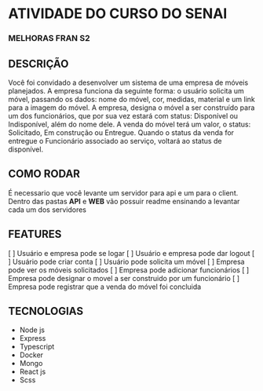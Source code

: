 # ATIVIDADE DO CURSO DO SENAI 

### MELHORAS FRAN S2

## DESCRIÇÃO
Você foi convidado a desenvolver um sistema de uma empresa de móveis planejados.
A empresa funciona da seguinte forma: o usuário solicita um móvel, passando os dados: nome do móvel, cor, medidas, material e um link para a imagem do móvel. A empresa, designa o móvel a ser construído para um dos funcionários, que por sua vez estará com status: Disponível ou Indisponível, além do nome dele. A venda do móvel terá um valor, o status: Solicitado, Em construção ou Entregue. Quando o status da venda for entregue o Funcionário associado ao serviço, voltará ao status de disponível.

## COMO RODAR 
É necessario que você levante um servidor para api e um para o client. Dentro das 
pastas **API** e **WEB** vão possuir readme ensinando a levantar cada um dos servidores

## FEATURES
[ ] Usuário e empresa pode se logar
[ ] Usuário e empresa pode dar logout
[ ] Usuário pode criar conta
[ ] Usuário pode solicita um móvel
[ ] Empresa pode ver os móveis solicitados
[ ] Empresa pode adicionar funcionários
[ ] Empresa pode designar o movel a ser construido por um funcionário
[ ] Empresa pode registrar que a venda do móvel foi concluida

## TECNOLOGIAS
- Node js
- Express
- Typescript
- Docker
- Mongo
- React js
- Scss